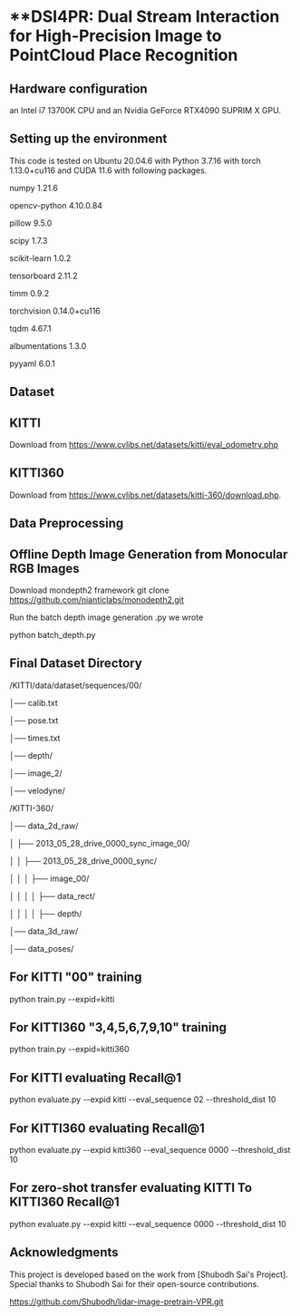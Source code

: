 # **DSI4PR: Dual Stream Interaction for High-Precision Image to PointCloud Place Recognition

## **Hardware configuration**

an Intel i7 13700K CPU and an Nvidia GeForce
RTX4090 SUPRIM X GPU. 

## **Setting up the environment**

This code is tested on Ubuntu 20.04.6 with Python 3.7.16 with torch 1.13.0+cu116 and CUDA 11.6 with following packages.

numpy                     1.21.6

opencv-python             4.10.0.84

pillow                    9.5.0 

scipy                     1.7.3 

scikit-learn              1.0.2  

tensorboard               2.11.2  

timm                      0.9.2  

torchvision               0.14.0+cu116 

tqdm                      4.67.1   

albumentations            1.3.0  

pyyaml                    6.0.1 

## **Dataset**

## **KITTI**

Download from https://www.cvlibs.net/datasets/kitti/eval_odometry.php

## **KITTI360**

Download from https://www.cvlibs.net/datasets/kitti-360/download.php.

## **Data Preprocessing**
## **Offline Depth Image Generation from Monocular RGB Images**
Download mondepth2 framework git clone https://github.com/nianticlabs/monodepth2.git

Run the batch depth image generation .py we wrote 

python batch_depth.py

## **Final Dataset Directory**

/KITTI/data/dataset/sequences/00/

│── calib.txt    

│── pose.txt         

│── times.txt       

│── depth/             

│── image_2/           

│── velodyne/          

/KITTI-360/

│── data_2d_raw/                                     

│   ├── 2013_05_28_drive_0000_sync_image_00/         

│   │   ├── 2013_05_28_drive_0000_sync/             

│   │   │   ├── image_00/                          

│   │   │   │   ├── data_rect/                       

│   │   │   │   ├── depth/                       

│── data_3d_raw/                                  

│── data_poses/                                     

## **For KITTI "00" training**

python train.py --expid=kitti

## **For KITTI360 "3,4,5,6,7,9,10" training**

python train.py --expid=kitti360

## **For KITTI evaluating Recall@1**

python evaluate.py --expid kitti --eval_sequence 02 --threshold_dist 10

## **For KITTI360 evaluating Recall@1**

python evaluate.py --expid kitti360 --eval_sequence 0000 --threshold_dist 10

## **For zero-shot transfer evaluating KITTI To KITTI360 Recall@1**

python evaluate.py --expid kitti --eval_sequence 0000 --threshold_dist 10











## **Acknowledgments**

This project is developed based on the work from [Shubodh Sai's Project]. Special thanks to Shubodh Sai for their open-source contributions.




https://github.com/Shubodh/lidar-image-pretrain-VPR.git

